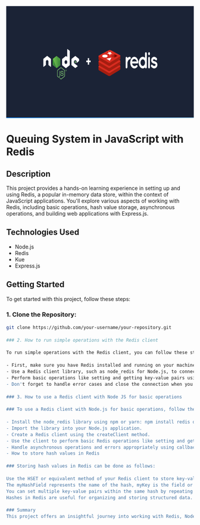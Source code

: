 <img src="picture.png" alt="Descripción de la imagen" width="700" height="300" align="center">

# Queuing System in JavaScript with Redis

## Description

This project provides a hands-on learning experience in setting up and using Redis, a popular in-memory data store, within the context of JavaScript applications. You'll explore various aspects of working with Redis, including basic operations, hash value storage, asynchronous operations, and building web applications with Express.js.

## Technologies Used

- Node.js
- Redis
- Kue
- Express.js

## Getting Started

To get started with this project, follow these steps:

 ### 1. **Clone the Repository:**
   
   ```bash
   git clone https://github.com/your-username/your-repository.git

### 2. How to run simple operations with the Redis client

To run simple operations with the Redis client, you can follow these steps:

- First, make sure you have Redis installed and running on your machine.
- Use a Redis client library, such as node_redis for Node.js, to connect to your Redis server.
- Perform basic operations like setting and getting key-value pairs using the client's methods, such as set and get.
- Don't forget to handle error cases and close the connection when you're done.
  
### 3. How to use a Redis client with Node JS for basic operations

### To use a Redis client with Node.js for basic operations, follow these steps:

- Install the node_redis library using npm or yarn: npm install redis or yarn add redis.
- Import the library into your Node.js application.
- Create a Redis client using the createClient method.
- Use the client to perform basic Redis operations like setting and getting values, working with lists, sets, and other data structures.
- Handle asynchronous operations and errors appropriately using callbacks or promises.
- How to store hash values in Redis

### Storing hash values in Redis can be done as follows:

Use the HSET or equivalent method of your Redis client to store key-value pairs within a hash. For example, HSET myHashField myKey myValue.
The myHashField represents the name of the hash, myKey is the field or key within the hash, and myValue is the value associated with that key.
You can set multiple key-value pairs within the same hash by repeating the HSET operation with different keys and values.
Hashes in Redis are useful for organizing and storing structured data. You can use other hash-related operations like HGET, HMGET, and HDEL to retrieve and manipulate hash values as needed.

### Summary 
This project offers an insightful journey into working with Redis, Node.js, and queuing systems. By exploring the fundamental concepts of Redis, you have learned how to set up and run a Redis server on your local machine, perform basic operations with the Redis client, and store hash values efficiently.



